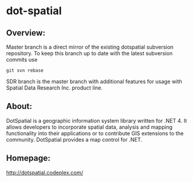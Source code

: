 dot-spatial
===========

## Overview:

Master branch is a direct mirror of the existing dotspatial subversion repository. To keep this branch up to date with the latest subversion commits use

    git svn rebase
	
SDR branch is the master branch with additional features for usage with Spatial Data Research Inc. product line.

## About:

DotSpatial is a geographic information system library written for .NET 4. It allows developers to incorporate spatial data, analysis and mapping functionality into their applications or to contribute GIS extensions to the community. DotSpatial provides a map control for .NET.

## Homepage:

http://dotspatial.codeplex.com/